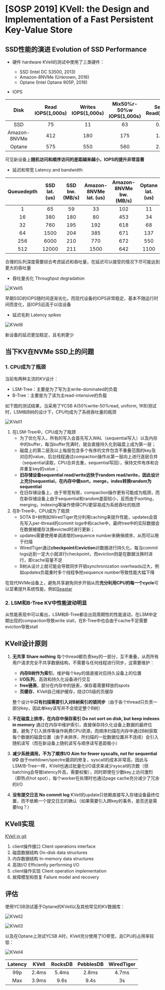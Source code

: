 # [SOSP 2019] KVell: the Design and Implementation of a Fast Persistent Key-Value Store

## SSD性能的演进 Evolution of SSD Performance

- 硬件 hardware
    KVell的测试中使用了三类硬件：
  - SSD (Intel DC S3500, 2013)
  - Amazon-8NVMe (Unknown, 2016)
  - Optane (Intel Optane 905P, 2018)

- IOPS

|Disk|Read IOPS(1,000s)|Writes IOPS(1,000s)|Mix50%r-50%w IOPS(1,000s)|Seq. Read(GB/s)|Rand. Read(GB/s)|Seq. Write(GB/s)|Rand. Write(GB/s)|Mix rand. rw(GB/s)
|:-:|:-:|:-:|:-:|:-:|:-:|:-:|:-:|:-:|
|SSD| 75| 11| 63| 0.5| 0.3| 0.4| 0.04| 0.2|
|Amazon-8NVMe| 412| 180| 175| 1.9| 1.6| 0.8| 0.7| 0.7|
|Optane| 575| 550| 560| 2.6| 2.3| 2.0| 2.0| 2.0|

可见新设备上**随机访问和顺序访问的差距越来越小，IOPS的提升非常显著**

- 延迟和带宽 Latency and bandwidth

|Queuedepth|SSD lat. (us)|SSD bw. (MB/s)|Amazon-8NVMe lat. (us)|Amazon-8NVMe bw. (MB/s)|Optane lat. (us)|Optane bw. (MB/s)|
|:-:|:-:|:-:|:-:|:-:|:-:|:-:|
|1 |65 |59| 33| 102 |11 |370 |
|16| 380| 180| 80| 453| 34| 1099|
|32| 760| 195| 192| 618| 68| 1230|
|64| 1500| 204| 385| 671| 137| 1507|
|256| 6000| 210 |770| 672| 550| 1585|
|512| 12000| 211| 1500| 642| 1100| 1622|

合理的队列深度需要综合考虑延迟和吞吐量，在延迟可以接受的情况下尽可能达到更大的吞吐量

- 吞吐量劣化 Throughput degradation

![KVell5](images/KVell5.png)

早期SSD的IOPS随时间逐渐劣化，而现代设备的IOPS非常稳定，基本不随运行时间而变化，且IOPS远高于以往设备

- 延迟毛刺 Latency spikes

![KVell6](images/KVell6.png)

新设备的延迟更加稳定，且毛刺更少

## 当下KV在NVMe SSD上的问题

### 1. CPU成为了瓶颈

当前有两种主流的KV设计：

- LSM-Tree：主要是为了写为主write-dominated的负载
- B-Tree：主要是为了读为主read-intensive的负载

如下图的测试结果，当采用了YCSB A(50%write-50%read, uniform, 1KB)测试时，LSM和B树的设计下，CPU均成为了系统吞吐量的瓶颈

![KVell1](images/KVell1.png)

1. 在LSM-Tree中，CPU成为了瓶颈
   - 为了优化写入，所有的写入会首先写入WAL（sequential写入）以及内存中的buffer，每当buffer充满时，就会直接持久化到磁盘上成为第一层；
   - 磁盘上的第二层及以上每层包含多个有序的文件包含不重叠范围的key及对应的value，后台线程通过compaction操作从第一层向上进行逐层合并（sequential读取，CPU合并去重，sequential写回），保持文件有序和合并重复key的value；
   - **旧存储设备sequential read/write远快于random read/write，因此设计上充分sequential，在内存中做sort，merge，index转换random为sequential**
   - 在旧存储设备上，由于带宽有限，compaction操作更有可能成为瓶颈，而在新存储设备上由于sequential和random差距较小，反而由于sorting，merging，indexing等操作使得CPU更容易成为系统吞吐的瓶颈
2. 在B-Tree中，CPU成为了瓶颈
   - SOTA B+树例如WiredTiger充分利用caching来提升性能，updates会首先写入per-thread的commit logs中和cache中，最终tree中的实际数据会在数据被缓存汰换evicted时进行更新；
   - updates需要使用单调递增的sequence number来确保顺序，从而可以用于扫描
   - WiredTiger通过**checkpoint**和**eviction**对数据进行持久化，每当commit logs达到一定大小就进行checkpoint，而eviction则是在数据汰换时进行，即cache容量不足
   - B树从设计上就可能会导致同步开销synchronization overheads过大，例如updates负载重时多个线程争抢sequence number导致性能大幅下降

在现代NVMe设备上，避免共享避免同步开销从而**充分利用CPU的每一个cycle**可以显著提升系统性能，例如[Seastar](https://github.com/scylladb/seastar)

### 2. LSM和B-Tree KV中性能波动明显

从性能表现中可以看出，LSM和B-Tree都会出现周期性的性能波动，在LSM中定期出现的compaction导致write stall，在B-Tree中也会由于cache不足需要eviction导致stall

## KVell设计原则

1. **无共享 Share nothing**
    每个thread都负责key的一部分，互不重叠，从而所有用户请求完全不共享数据结构，不需要与任何线程进行同步，这需要维护：
    - **内存B树作为索引**，维护每个key的值直接对应持久设备上的位置
    - **I/O队列**，高效和持久化设备进行交互
    - **free链表**，部分在内存中的链表，保存着需要释放的spots
    - **页缓存**，KVell自己维护缓存，绕过OS级的页缓存

    整个设计中**只有扫描需要引入对B树索引的锁同步**（由于各个thread只负责一部分key，因此单key读写并不会锁定整个B树）

2. **不在磁盘上排序，在内存中保存索引 Do not sort on disk, but keep indexes in memory**
    通过在内存中维护索引，直接保存持久化设备上数据的最终位置，避免了引入排序等操作耗费CPU资源，而顺序扫描在内存中通过B树获取每个数据的磁盘位置（由于未排序，所扫描的一批数据位置并不连续）会引入随机读写（而在新设备上随机读写与顺序读写差距极小）

3. **减少系统调用，不为了顺序I/O Aim for fewer syscalls, not for sequential I/O**
    由于meltdown/spectre漏洞的修复，syscall的成本非常高，因此与LSM/B-Tree一样，KVell也通过批量化I/O请求来减少syscall的次数（但batching会导致latency升高，需要权衡），同时即使在少数key上访问激烈（即热点hot spot），每个worker在处理时也通过page cache充分减少了冗余的I/O

4. **没有提交日志 No commit log**
    KVell的update只依赖直接写入存储设备最终位置，而不依赖一个提交日志的确认（如果需要引入跨key的事务，是否还是需要log？）

## KVell实现

[KVell in git](https://github.com/BLepers/KVell)

1. client操作接口 Client operations interface
2. 磁盘数据结构 On-disk data structures
3. 内存数据结构 In-memory data structures
4. 高效I/O Efficiently performing I/O
5. client操作实现 Client operation implementation
6. 故障模型和恢复 Failure model and recovery

## 评估

使用YCSB测试基于Optane的KVell以及其他常见的KV数据库：

![KVell2](images/KVell2.png)

![KVell3](images/KVell3.png)

以及在Optane上测试YCSB A时，KVell充分使用了IO带宽，且CPU的占用率较低：

![KVell4](images/KVell4.png)

| Latency | KVell | RocksDB | PebblesDB | WiredTiger |
|:--:|:--:|:--:|:--:|:--:|
|99p|2.4ms|5.4ms|2.8ms|4.7ms|
|Max|3.9ms|9.6s|9.4s|3s|
